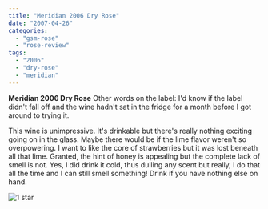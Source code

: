 ```yaml
---
title: "Meridian 2006 Dry Rose"
date: "2007-04-26"
categories:
  - "gsm-rose"
  - "rose-review"
tags:
  - "2006"
  - "dry-rose"
  - "meridian"
---
```


**Meridian 2006 Dry Rose** Other words on the label: I'd know if the label didn't fall off and the wine hadn't sat in the fridge for a month before I got around to trying it.

This wine is unimpressive. It's drinkable but there's really nothing exciting going on in the glass. Maybe there would be if the lime flavor weren't so overpowering. I want to like the core of strawberries but it was lost beneath all that lime. Granted, the hint of honey is appealing but the complete lack of smell is not. Yes, I did drink it cold, thus dulling any scent but really, I do that all the time and I can still smell something! Drink if you have nothing else on hand.

![1 star](http://s3.amazonaws.com/thegourmez-wpmedia/2009/04/rating_olive1.gif "rating_olive1")
